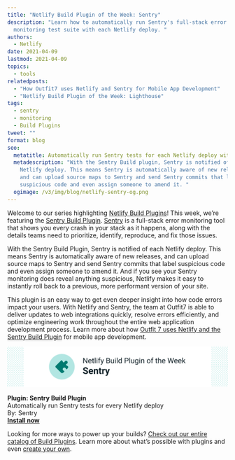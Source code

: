 ```yaml
---
title: "Netlify Build Plugin of the Week: Sentry"
description: "Learn how to automatically run Sentry's full-stack error
  monitoring test suite with each Netlify deploy. "
authors:
  - Netlify
date: 2021-04-09
lastmod: 2021-04-09
topics:
  - tools
relatedposts:
  - "How Outfit7 uses Netlify and Sentry for Mobile App Development"
  - "Netlify Build Plugin of the Week: Lighthouse"
tags:
  - sentry
  - monitoring
  - Build Plugins
tweet: ""
format: blog
seo:
  metatitle: Automatically run Sentry tests for each Netlify deploy with the Sentry plugin
  metadescription: "With the Sentry Build plugin, Sentry is notified of each
    Netlify deploy. This means Sentry is automatically aware of new releases,
    and can upload source maps to Sentry and send Sentry commits that label
    suspicious code and even assign someone to amend it. "
  ogimage: /v3/img/blog/netlify-sentry-og.png
---
```

Welcome to our series highlighting [Netlify Build Plugins](https://www.netlify.com/products/build/plugins/)! This week, we’re featuring the [Sentry Build Plugin](https://app.netlify.com/plugins/@sentry/netlify-build-plugin/install?_ga=2.138027705.840142728.1617633649-239428312.1617387404). [Sentry](https://sentry.io/) is a full-stack error monitoring tool that shows you every crash in your stack as it happens, along with the details teams need to prioritize, identify, reproduce, and fix those issues.

With the Sentry Build Plugin, Sentry is notified of each Netlify deploy. This means Sentry is automatically aware of new releases, and can upload source maps to Sentry and send Sentry commits that label suspicious code and even assign someone to amend it. And if you see your Sentry monitoring does reveal anything suspicious, Netlify makes it easy to instantly roll back to a previous, more performant version of your site.

This plugin is an easy way to get even deeper insight into how code errors impact your users. With Netlify and Sentry, the team at Outfit7 is able to deliver updates to web integrations quickly, resolve errors efficiently, and optimize engineering work throughout the entire web application development process. Learn more about how [Outfit 7 uses Netlify and the Sentry Build Plugin](https://www.netlify.com/blog/2020/10/29/how-outfit7-uses-netlify-and-sentry-for-mobile-app-development/) for mobile app development.

![Automatically run Sentry tests for each Netlify deploy with the Sentry plugin](/v3/img/blog/netlify-sentry-build-plugin.png "Automatically run Sentry tests for each Netlify deploy with the Sentry plugin")

**Plugin: Sentry Build Plugin** <br>
Automatically run Sentry tests for every Netlify deploy <br>
By: Sentry <br>
**[Install now](https://app.netlify.com/plugins/@sentry/netlify-build-plugin/install)**

Looking for more ways to power up your builds? [Check out our entire catalog of Build Plugins](https://app.netlify.com/plugins). Learn more about what’s possible with plugins and even [create your own](https://docs.netlify.com/configure-builds/build-plugins/create-plugins/).
